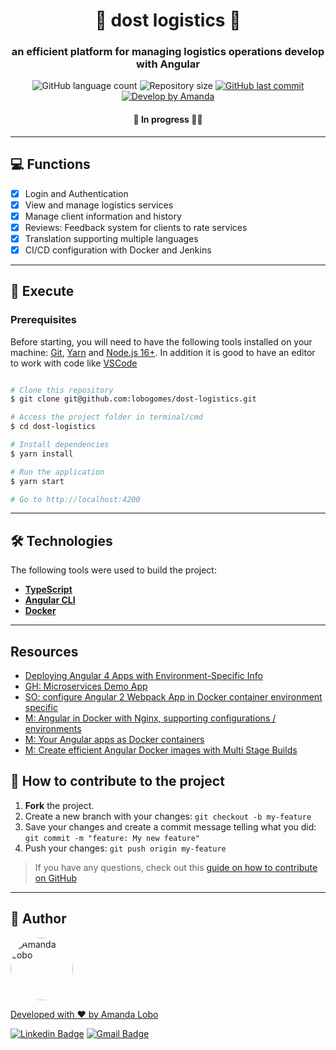 

<h1 align="center">
    🚚 dost logistics 🚚
</h1>

<h3 align="center">
    an efficient platform for managing logistics operations develop with Angular
</h3>

<p align="center">
  <img alt="GitHub language count" src="https://img.shields.io/github/languages/count/lobogomes/dost-logistics?color=%2304D361">

  <img alt="Repository size" src="https://img.shields.io/github/repo-size/lobogomes/dost-logistics">

  <a href="https://github.com/lobogomes/mm-money/commits/master">
    <img alt="GitHub last commit" src="https://img.shields.io/github/last-commit/lobogomes/dost-logistics">
  </a>


  <a href="https://github.com/lobogomes">
    <img alt="Develop by Amanda" src="https://img.shields.io/badge/develop%20by-Amanda Lobo-%237519C1">
  </a>

</p>

<h4 align="center">
	 🚧 In progress 🚀🚧
</h4>

---

## 💻 Functions

- [x] Login and Authentication
- [x] View and manage logistics services
- [x] Manage client information and history
- [x] Reviews: Feedback system for clients to rate services
- [x] Translation supporting multiple languages
- [x] CI/CD configuration with Docker and Jenkins
---

## 🚀 Execute

### Prerequisites

Before starting, you will need to have the following tools installed on your machine:
[Git](https://git-scm.com), [Yarn](https://yarnpkg.com) and [Node.js 16+](https://nodejs.org/en/).
In addition it is good to have an editor to work with code like [VSCode](https://code.visualstudio.com/)

```bash

# Clone this repository
$ git clone git@github.com:lobogomes/dost-logistics.git

# Access the project folder in terminal/cmd
$ cd dost-logistics

# Install dependencies
$ yarn install

# Run the application
$ yarn start

# Go to http://localhost:4200

```
---

## 🛠 Technologies

The following tools were used to build the project:

-   **[TypeScript](https://www.typescriptlang.org/)**
-   **[Angular CLI](https://angular.io/cli)**
-   **[Docker](https://docker.com)**

---


## Resources
* [Deploying Angular 4 Apps with Environment-Specific Info](https://www.intertech.com/Blog/deploying-angular-4-apps-with-environment-specific-info/)
* [GH: Microservices Demo App](https://github.com/benc-uk/microservices-demoapp)
* [SO: configure Angular 2 Webpack App in Docker container environment specific](https://stackoverflow.com/a/40431356/3096092)
* [M: Angular in Docker with Nginx, supporting configurations / environments](https://medium.com/@tiangolo/angular-in-docker-with-nginx-supporting-environments-built-with-multi-stage-docker-builds-bb9f1724e984)
* [M: Your Angular apps as Docker containers](https://medium.com/@DenysVuika/your-angular-apps-as-docker-containers-471f570a7f2)
* [M: Create efficient Angular Docker images with Multi Stage Builds](https://medium.com/@avatsaev/create-efficient-angular-docker-images-with-multi-stage-builds-907e2be3008d)

## 💪 How to contribute to the project

1. **Fork** the project.
2. Create a new branch with your changes: `git checkout -b my-feature`
3. Save your changes and create a commit message telling what you did: `git commit -m "feature: My new feature"`
4. Push your changes: `git push origin my-feature`
> If you have any questions, check out this [guide on how to contribute on GitHub](./CONTRIBUTING.md)

---

## 🦸 Author
<a href="https://github.com/lobogomes">
 <img style="border-radius: 50%;" src="https://avatars.githubusercontent.com/u/111708856?v=4" width="100px;" alt="Amanda Lobo"/>

Developed with ❤️ by Amanda Lobo

[![Linkedin Badge](https://img.shields.io/badge/-Amanda-blue?style=flat-square&logo=Linkedin&logoColor=white&link=https://www.linkedin.com/in/amandalobogomes/)](https://www.linkedin.com/in/amandalobogomes/)
[![Gmail Badge](https://img.shields.io/badge/-8lobogomes@gmail.com-c14438?style=flat-square&logo=Gmail&logoColor=white&link=mailto:8lobogomes@gmail.com)](mailto:8lobogomes@gmail.com)

